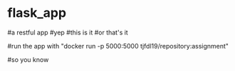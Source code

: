 # flask_app

#a restful app
#yep
#this is it
#or that's it

#run the app with "docker run -p 5000:5000 tjfdl19/repository:assignment"

#so you know
